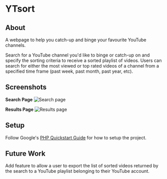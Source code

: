 # YTsort

## About

A webpage to help you catch-up and binge your favourite YouTube channels.

Search for a YouTube channel you'd like to binge or catch-up on and specify the sorting criteria to receive a sorted playlist of videos. Users can search for either the most viewed or top rated videos of a channel from a specified time frame (past week, past month, past year, etc).

## Screenshots
**Search Page**
 ![Search page](https://i.imgur.com/teDjj2K.png)

**Results Page**
![Results page](https://i.imgur.com/52CyXoq.png)

## Setup
Follow Google's [PHP Quickstart Guide](https://developers.google.com/youtube/v3/quickstart/php) for how to setup the project.

## Future Work
Add feature to allow a user to export the list of sorted videos returned by the search to a YouTube playlist belonging to their YouTube account.
